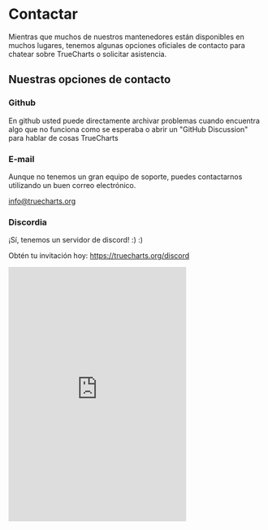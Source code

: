 # Contactar

Mientras que muchos de nuestros mantenedores están disponibles en muchos lugares, tenemos algunas opciones oficiales de contacto para chatear sobre TrueCharts o solicitar asistencia.

## Nuestras opciones de contacto

### Github

En github usted puede directamente archivar problemas cuando encuentra algo que no funciona como se esperaba o abrir un "GitHub Discussion" para hablar de cosas TrueCharts

### E-mail

Aunque no tenemos un gran equipo de soporte, puedes contactarnos utilizando un buen correo electrónico.

info@truecharts.org

### Discordia

¡Sí, tenemos un servidor de discord! :) :)

Obtén tu invitación hoy: https://truecharts.org/discord

<iframe src="https://discord.com/widget?id=830763548678291466&theme=dark" width="350" height="500" allowtransparency="true" frameborder="0" sandbox="allow-popups allow-popups-to-escape-sandbox allow-same-origin allow-scripts"></iframe>
